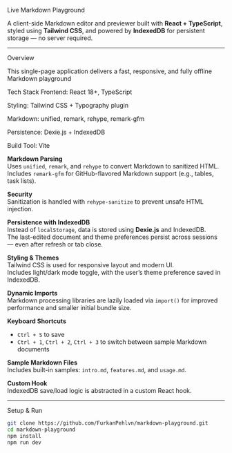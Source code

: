 Live Markdown Playground

A client-side Markdown editor and previewer built with **React + TypeScript**, styled using **Tailwind CSS**, and powered by **IndexedDB** for persistent storage — no server required.

---

Overview

This single-page application delivers a fast, responsive, and fully offline Markdown playground

Tech Stack
Frontend: React 18+, TypeScript

Styling: Tailwind CSS + Typography plugin

Markdown: unified, remark, rehype, remark-gfm

Persistence: Dexie.js + IndexedDB

Build Tool: Vite

**Markdown Parsing**  
 Uses `unified`, `remark`, and `rehype` to convert Markdown to sanitized HTML.  
 Includes `remark-gfm` for GitHub-flavored Markdown support (e.g., tables, task lists).

**Security**  
 Sanitization is handled with `rehype-sanitize` to prevent unsafe HTML injection.

**Persistence with IndexedDB**  
 Instead of `localStorage`, data is stored using **Dexie.js** and IndexedDB.  
 The last-edited document and theme preferences persist across sessions — even after refresh or tab close.

**Styling & Themes**  
 Tailwind CSS is used for responsive layout and modern UI.  
 Includes light/dark mode toggle, with the user’s theme preference saved in IndexedDB.

**Dynamic Imports**  
 Markdown processing libraries are lazily loaded via `import()` for improved performance and smaller initial bundle size.

**Keyboard Shortcuts**

- `Ctrl + S` to save
- `Ctrl + 1`, `Ctrl + 2`, `Ctrl + 3` to switch between sample Markdown documents

**Sample Markdown Files**  
 Includes built-in samples: `intro.md`, `features.md`, and `usage.md`.

**Custom Hook**  
 IndexedDB save/load logic is abstracted in a custom React hook.

---

Setup & Run

```bash
git clone https://github.com/FurkanPehlvn/markdown-playground.git
cd markdown-playground
npm install
npm run dev
```
